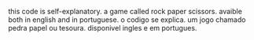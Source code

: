 this code is self-explanatory. a game called rock paper scissors. avaible both in english and in portuguese.
o  codigo se explica. um jogo chamado pedra papel ou tesoura. disponivel ingles e em portugues.
